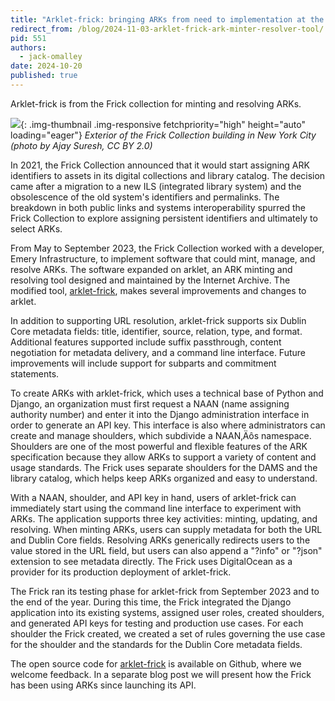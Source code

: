 ```yaml
---
title: "Arklet-frick: bringing ARKs from need to implementation at the Frick Collection"
redirect_from: /blog/2024-11-03-arklet-frick-ark-minter-resolver-tool/
pid: 551
authors:
  - jack-omalley
date: 2024-10-20
published: true
---
```


Arklet-frick is from the Frick collection for minting and resolving ARKs.

<!--more-->

![][building]{: .img-thumbnail .img-responsive fetchpriority="high" height="auto" loading="eager"}
*Exterior of the Frick Collection building in New York City (photo by Ajay Suresh, CC BY 2.0)*

In 2021, the Frick Collection announced that it would start assigning ARK
identifiers to assets in its digital collections and library catalog. The
decision came after a migration to a new ILS (integrated library system) and
the obsolescence of the old system's identifiers and permalinks. The breakdown
in both public links and systems interoperability spurred the Frick Collection
to explore assigning persistent identifiers and ultimately to select ARKs. 

From May to September 2023, the Frick Collection worked with a developer, Emery
Infrastructure, to implement software that could mint, manage, and resolve
ARKs. The software expanded on arklet, an ARK minting and resolving tool
designed and maintained by the Internet Archive. The modified tool,
[arklet-frick](https://github.com/squidgetx/arklet-frick/tree/master), 
makes several improvements and changes to arklet. 

In addition to supporting URL resolution, arklet-frick supports six Dublin Core
metadata fields: title, identifier, source, relation, type, and format.
Additional features supported include suffix passthrough, content negotiation
for metadata delivery, and a command line interface. Future improvements will
include support for subparts and commitment statements. 

To create ARKs with arklet-frick, which uses a technical base of Python and
Django, an organization must first request a NAAN (name assigning authority
number) and enter it into the Django administration interface in order to
generate an API key. This interface is also where administrators can create
and manage shoulders, which subdivide a NAAN‚Äôs namespace. Shoulders are one of
the most powerful and flexible features of the ARK specification because they
allow ARKs to support a variety of content and usage standards. The Frick uses
separate shoulders for the DAMS and the library catalog, which helps keep ARKs
organized and easy to understand. 

With a NAAN, shoulder, and API key in hand, users of arklet-frick can
immediately start using the command line interface to experiment with ARKs. The
application supports three key activities: minting, updating, and resolving.
When minting ARKs, users can supply metadata for both the URL and Dublin Core
fields. Resolving ARKs generically redirects users to the value stored in the
URL field, but users can also append a "?info" or "?json" extension to see
metadata directly. The Frick uses DigitalOcean as a provider for its production
deployment of arklet-frick.

The Frick ran its testing phase for arklet-frick from September 2023 and to the
end of the year. During this time, the Frick integrated the Django application
into its existing systems, assigned user roles, created shoulders, and
generated API keys for testing and production use cases. For each shoulder the
Frick created, we created a set of rules governing the use case for the
shoulder and the standards for the Dublin Core metadata fields.

The open source code for [arklet-frick](https://github.com/squidgetx/arklet-frick/tree/master) 
is available on Github, where we welcome feedback.  In a separate blog post we 
will present how the Frick has been using ARKs since launching its API.

[building]: ../../assets/images/posts/Frick_Collection_wkpdia.jpg
